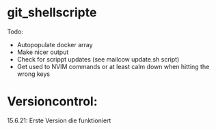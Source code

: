 # git_shellscripte

Todo:

* Autopopulate docker array
* Make nicer output
* Check for scrippt updates (see mailcow update.sh script)
* Get used to NVIM commands or at least calm down when hitting the wrong keys

# Versioncontrol:

15.6.21: Erste Version die funktioniert
